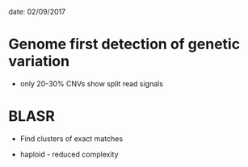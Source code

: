 date: 02/09/2017

# Genome first detection of genetic variation

- only 20-30% CNVs show split read signals

# BLASR

- Find clusters of exact matches


- haploid - reduced complexity


